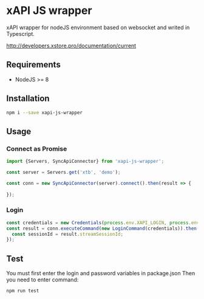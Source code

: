 # xAPI JS wrapper

xAPI wrapper for nodeJS environment based on websocket and writed in Typescript.

http://developers.xstore.pro/documentation/current

## Requirements
* NodeJS >= 8

## Installation

```bash
npm i --save xapi-js-wrapper
```


## Usage

### Connect as Promise
```js
import {Servers, SyncApiConnector} from 'xapi-js-wrapper';

const server = Servers.get('xtb', 'demo');

const conn = new SyncApiConnector(server).connect().then(result => {
  
});
```

### Login

```js
const credentials = new Credentials(process.env.XAPI_LOGIN, process.env.XAPI_PASSWORD);
const result = conn.executeCommand(new LoginCommand(credentials)).then(result => {
  const sessionId = result.streamSessionId;
});
```

## Test

You must first enter the login and password variables in package.json
Then you need to enter command:

```bash
npm run test
```
